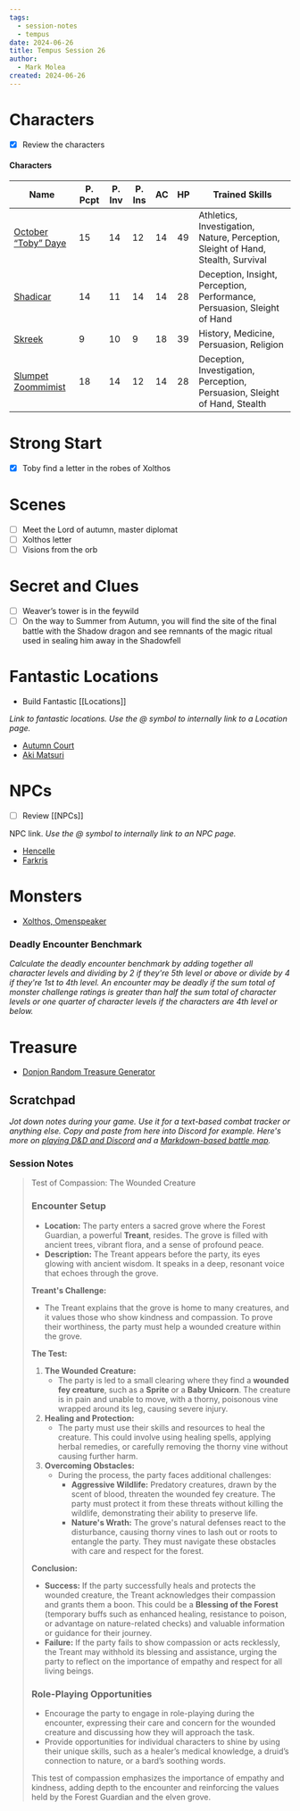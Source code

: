 ```yaml
---
tags:
  - session-notes
  - tempus
date: 2024-06-26
title: Tempus Session 26
author:
  - Mark Molea
created: 2024-06-26
---
```









# Characters

- [x] Review the characters

#### Characters

|Name|P. Pcpt|P. Inv|P. Ins|AC|HP|Trained Skills|
|---|---|---|---|---|---|---|
|[October “Toby” Daye](/02---characters/main-party/october-toby-daye)|15|14|12|14|49|Athletics, Investigation, Nature, Perception, Sleight of Hand, Stealth, Survival|
|[Shadicar](/02---characters/main-party/shadicar)|14|11|14|14|28|Deception, Insight, Perception, Performance, Persuasion, Sleight of Hand|
|[Skreek](/02---characters/main-party/skreek)|9|10|9|18|39|History, Medicine, Persuasion, Religion|
|[Slumpet Zoommimist](/02---characters/main-party/slumpet-zoommimist)|18|14|12|14|28|Deception, Investigation, Perception, Persuasion, Sleight of Hand, Stealth|

  
  

# Strong Start

- [x] Toby find a letter in the robes of Xolthos

# Scenes

- [ ] Meet the Lord of autumn, master diplomat
- [ ] Xolthos letter
- [ ] Visions from the orb

# Secret and Clues

- [ ] Weaver’s tower is in the feywild
- [ ] On the way to Summer from Autumn, you will find the site of the final battle with the Shadow dragon and see remnants of the magic ritual used in sealing him away in the Shadowfell

# Fantastic Locations

- Build Fantastic [[Locations]]

_Link to fantastic locations. Use the @ symbol to internally link to a Location page._

- [Autumn Court](/03---locations/autumn-court)
- [Aki Matsuri](/03---locations/aki-matsuri)

# NPCs

- [ ] Review [[NPCs]]

NPC link. _Use the @ symbol to internally link to an NPC page._

- [Hencelle](/02---characters/allies/hencelle)
- [Farkris](/02---characters/allies/farkris)

# Monsters

- [Xolthos, Omenspeaker](/02---characters/adversaries/xolthos-omenspeaker)

  

### **Deadly Encounter Benchmark**

_Calculate the deadly encounter benchmark by adding together all character levels and dividing by 2 if they're 5th level or above or divide by 4 if they're 1st to 4th level. An encounter may be deadly if the sum total of monster challenge ratings is greater than half the sum total of character levels or one quarter of character levels if the characters are 4th level or below._

# Treasure

- [Donjon Random Treasure Generator](https://donjon.bin.sh/5e/random/#type=treasure;treasure-cr=4;treasure-loot_type=treasure_hoard)

  

## Scratchpad

_Jot down notes during your game. Use it for a text-based combat tracker or anything else. Copy and paste from here into Discord for example. Here's more on [playing D&D and Discord](https://slyflourish.com/playing_dnd_over_discord.html) and a [Markdown-based battle map](https://slyflourish.com/text-based_battle_maps.html)._

### Session Notes

> Test of Compassion: The Wounded Creature
> 
> ### Encounter Setup
> 
> - **Location:** The party enters a sacred grove where the Forest Guardian, a powerful **Treant**, resides. The grove is filled with ancient trees, vibrant flora, and a sense of profound peace.
> - **Description:** The Treant appears before the party, its eyes glowing with ancient wisdom. It speaks in a deep, resonant voice that echoes through the grove.
> 
> **Treant's Challenge:**
> 
> - The Treant explains that the grove is home to many creatures, and it values those who show kindness and compassion. To prove their worthiness, the party must help a wounded creature within the grove.
> 
> **The Test:**
> 
> 1. **The Wounded Creature:**
>     - The party is led to a small clearing where they find a **wounded fey creature**, such as a **Sprite** or a **Baby Unicorn**. The creature is in pain and unable to move, with a thorny, poisonous vine wrapped around its leg, causing severe injury.
> 2. **Healing and Protection:**
>     - The party must use their skills and resources to heal the creature. This could involve using healing spells, applying herbal remedies, or carefully removing the thorny vine without causing further harm.
> 3. **Overcoming Obstacles:**
>     - During the process, the party faces additional challenges:
>         - **Aggressive Wildlife:** Predatory creatures, drawn by the scent of blood, threaten the wounded fey creature. The party must protect it from these threats without killing the wildlife, demonstrating their ability to preserve life.
>         - **Nature's Wrath:** The grove's natural defenses react to the disturbance, causing thorny vines to lash out or roots to entangle the party. They must navigate these obstacles with care and respect for the forest.
> 
> **Conclusion:**
> 
> - **Success:** If the party successfully heals and protects the wounded creature, the Treant acknowledges their compassion and grants them a boon. This could be a **Blessing of the Forest** (temporary buffs such as enhanced healing, resistance to poison, or advantage on nature-related checks) and valuable information or guidance for their journey.
> - **Failure:** If the party fails to show compassion or acts recklessly, the Treant may withhold its blessing and assistance, urging the party to reflect on the importance of empathy and respect for all living beings.
> 
> ### Role-Playing Opportunities
> 
> - Encourage the party to engage in role-playing during the encounter, expressing their care and concern for the wounded creature and discussing how they will approach the task.
> - Provide opportunities for individual characters to shine by using their unique skills, such as a healer’s medical knowledge, a druid’s connection to nature, or a bard’s soothing words.
> 
> This test of compassion emphasizes the importance of empathy and kindness, adding depth to the encounter and reinforcing the values held by the Forest Guardian and the elven grove.